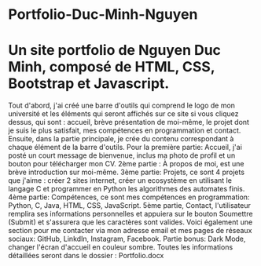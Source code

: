 # Portfolio-Duc-Minh-Nguyen
# Un site portfolio de Nguyen Duc Minh, composé de HTML, CSS, Bootstrap et Javascript. 
Tout d'abord, j'ai créé une barre d'outils qui comprend le logo de mon université et les éléments qui seront affichés sur ce site si vous cliquez dessus, qui sont : accueil, brève présentation de moi-même, le projet dont je suis le plus satisfait, mes compétences en programmation et contact. 
Ensuite, dans la partie principale, je crée du contenu correspondant à chaque élément de la barre d'outils. 
Pour la première partie: Accueil, j'ai posté un court message de bienvenue, inclus ma photo de profil et un bouton pour télécharger mon CV. 
2ème partie : À propos de moi, est une brève introduction sur moi-même. 
3ème partie: Projets, ce sont 4 projets que j'aime : créer 2 sites internet, créer un ecosystème en utilisant le langage C et programmer en Python les algorithmes des automates finis. 
4ème partie: Compétences, ce sont mes compétences en programmation: Python, C, Java, HTML, CSS, JavaScript. 
5ème partie, Contact, l'utilisateur remplira ses informations personnelles et appuiera sur le bouton Soumettre (Submit) et s'assurera que les caractères sont valides. Voici également une section pour me contacter via mon adresse email et mes pages de réseaux sociaux: GitHub, LinkdIn, Instagram, Facebook. 
Partie bonus: Dark Mode, changer l'écran d'accueil en couleur sombre. 
Toutes les informations détaillées seront dans le dossier : Portfolio.docx 
